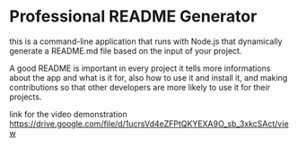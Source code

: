 # Professional README Generator
this is a command-line application that runs with Node.js that dynamically generate a README.md file based on the input of your project.


A good README is important in every project it tells more informations about the app and what is it for, also how to use it and install it, and making contributions so that other developers are more likely to use it for their projects.

link for the video demonstration
https://drive.google.com/file/d/1ucrsVd4eZFPtQKYEXA9O_sb_3xkcSAct/view 
